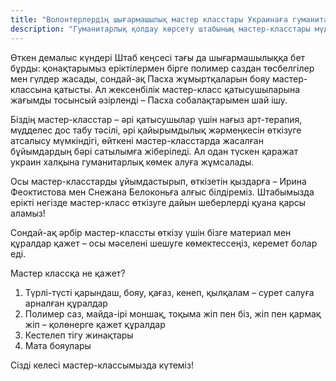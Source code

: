 ```yaml
---
title: "Волонтерлердің шығармашылық мастер класстары Украинаға гуманитарлық көмекке қаражат жинауға қалай көмектесетіні жайлы."
description: "Гуманитарлық қолдау көрсету штабының мастер-класстары мүддесі бір адамдардың басын қосумен қатар,  украин халқына гуманитарлық көмек сатып алуға жәрдемдесетін қайырымды дәстүрге айналды."
---
```


Өткен демалыс күндері Штаб кеңсесі тағы да шығармашылыққа бет бұрды: қонақтарымыз еріктілермен бірге полимер саздан төсбелгілер мен гүлдер жасады, сондай-ақ Пасха жұмыртқаларын бояу мастер-классына қатысты. Ал жексенбілік мастер-класс қатысушыларына жағымды тосынсый әзірленді – Пасха собалақтарымен шай ішу.

Біздің мастер-класстар – әрі қатысушылар үшін нағыз арт-терапия, мүдделес дос табу тәсілі, әрі қайырымдылық жәрмеңкесін өткізуге атсалысу мүмкіндігі, өйткені мастер-класстарда жасалған бұйымдардың бәрі сатылымға жіберіледі. Ал одан түскен қаражат украин халқына гуманитарлық көмек алуға жұмсалады.

Осы мастер-класстарды ұйымдастырып, өткізетін қыздарға – Ирина Феоктистова мен Снежана Белоконьға алғыс білдіреміз. Штабымызда ерікті негізде мастер-класс өткізуге дайын шеберлерді қуана қарсы аламыз!

Сондай-ақ әрбір мастер-классты өткізу үшін бізге материал мен құралдар қажет – осы мәселені шешуге көмектессеңіз, керемет болар еді.

Мастер классқа не қажет?

1. Түрлі-түсті қарындаш, бояу, қағаз, кенеп, қылқалам – сурет салуға арналған құралдар 
2. Полимер саз, майда-ірі моншақ, тоқыма жіп пен біз, жіп пен қармақ жіп – қолөнерге қажет құралдар
3. Кестелеп тігу жинақтары
4. Мата бояулары

Сізді келесі мастер-классымызда күтеміз!
